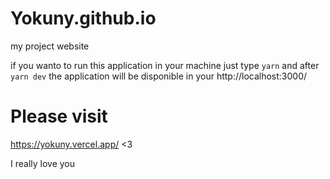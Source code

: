 # Yokuny.github.io

my project website

if you wanto to run this application in your machine just type `yarn` and after `yarn dev`
the application will be disponible in your http://localhost:3000/

# Please visit
https://yokuny.vercel.app/ <3

I really love you
